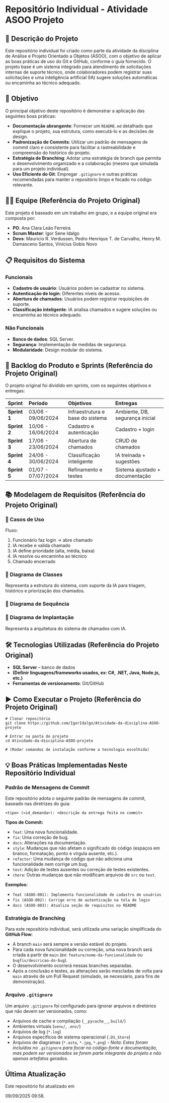 # Repositório Individual - Atividade ASOO Projeto

## 📝 Descrição do Projeto

Este repositório individual foi criado como parte da atividade da disciplina de Análise e Projeto Orientado a Objetos (ASOO), com o objetivo de aplicar as boas práticas de uso do Git e GitHub, conforme o guia fornecido. O projeto base é um sistema integrado para atendimento de solicitações internas de suporte técnico, onde colaboradores podem registrar suas solicitações e uma inteligência artificial (IA) sugere soluções automáticas ou encaminha ao técnico adequado.

## 🎯 Objetivo

O principal objetivo deste repositório é demonstrar a aplicação das seguintes boas práticas:

*   **Documentação abrangente**: Fornecer um `README.md` detalhado que explique o projeto, sua estrutura, como executá-lo e as decisões de design.
*   **Padronização de Commits**: Utilizar um padrão de mensagens de commit claro e consistente para facilitar a rastreabilidade e compreensão do histórico do projeto.
*   **Estratégia de Branching**: Adotar uma estratégia de branch que permita o desenvolvimento organizado e a colaboração (mesmo que simulada para um projeto individual).
*   **Uso Eficiente do Git**: Empregar `.gitignore` e outras práticas recomendadas para manter o repositório limpo e focado no código relevante.

## 👨‍💻 Equipe (Referência do Projeto Original)

Este projeto é baseado em um trabalho em grupo, e a equipe original era composta por:

*   **PO**: Ana Clara Leão Ferreira
*   **Scrum Master**: Igor Sene Idalgo
*   **Devs**: Mauricio R. Verdussen, Pedro Henrique T. de Carvalho, Henry M. Damasceno Santos, Vinícius Gobis Novo

## 📋 Requisitos do Sistema

### Funcionais

*   **Cadastro de usuário**: Usuários podem se cadastrar no sistema.
*   **Autenticação de login**: Diferentes níveis de acesso.
*   **Abertura de chamados**: Usuários podem registrar requisições de suporte.
*   **Classificação inteligente**: IA analisa chamados e sugere soluções ou encaminha ao técnico adequado.

### Não Funcionais

*   **Banco de dados**: SQL Server.
*   **Segurança**: Implementação de medidas de segurança.
*   **Modularidade**: Design modular do sistema.

## 🚀 Backlog do Produto e Sprints (Referência do Projeto Original)

O projeto original foi dividido em sprints, com os seguintes objetivos e entregas:

| Sprint | Período | Objetivos | Entregas |
| :--- | :--- | :--- | :--- |
| **Sprint 1** | 03/06 - 09/06/2024 | Infraestrutura e base do sistema | Ambiente, DB, segurança inicial |
| **Sprint 2** | 10/06 - 16/06/2024 | Cadastro e autenticação | Cadastro + login |
| **Sprint 3** | 17/06 - 23/06/2024 | Abertura de chamados | CRUD de chamados |
| **Sprint 4** | 24/06 - 30/06/2024 | Classificação inteligente | IA treinada + sugestões |
| **Sprint 5** | 01/07 - 07/07/2024 | Refinamento e testes | Sistema ajustado + documentação |

## 📚 Modelagem de Requisitos (Referência do Projeto Original)

### 🔹 Casos de Uso

Fluxo:

1.  Funcionário faz login → abre chamado
2.  IA recebe e valida chamado
3.  IA define prioridade (alta, média, baixa)
4.  IA resolve ou encaminha ao técnico
5.  Chamado encerrado

### 🔹 Diagrama de Classes

Representa a estrutura do sistema, com suporte da IA para triagem, histórico e priorização dos chamados.

### 🔹 Diagrama de Sequência

### 🔹 Diagrama de Implantação

Representa a arquitetura do sistema de chamados com IA.

## 🛠️ Tecnologias Utilizadas (Referência do Projeto Original)

*   **SQL Server** – banco de dados
*   **(Definir linguagens/frameworks usados, ex: C#, .NET, Java, Node.js, etc.)**
*   **Ferramentas de versionamento**: Git/GitHub

## ▶️ Como Executar o Projeto (Referência do Projeto Original)

```shell
# Clonar repositório
git clone https://github.com/IgorIdalgo/Atividade-da-disciplina-ASOO-projeto

# Entrar na pasta do projeto
cd Atividade-da-disciplina-ASOO-projeto

# (Rodar comandos de instalação conforme a tecnologia escolhida)
```

## 💡 Boas Práticas Implementadas Neste Repositório Individual

### Padrão de Mensagens de Commit

Este repositório adota o seguinte padrão de mensagens de commit, baseado nas diretrizes do guia:

`<tipo> (<id_demanda>): <descrição da entrega feita no commit>`

**Tipos de Commit:**

*   `feat`: Uma nova funcionalidade.
*   `fix`: Uma correção de bug.
*   `docs`: Alterações na documentação.
*   `style`: Mudanças que não afetam o significado do código (espaços em branco, formatação, ponto e vírgula ausente, etc.).
*   `refactor`: Uma mudança de código que não adiciona uma funcionalidade nem corrige um bug.
*   `test`: Adição de testes ausentes ou correção de testes existentes.
*   `chore`: Outras mudanças que não modificam arquivos de `src` ou `test`.

**Exemplos:**

*   `feat (ASOO-001): Implementa funcionalidade de cadastro de usuários`
*   `fix (ASOO-002): Corrige erro de autenticação na tela de login`
*   `docs (ASOO-003): Atualiza seção de requisitos no README`

### Estratégia de Branching

Para este repositório individual, será utilizada uma variação simplificada do **GitHub Flow**:

*   A branch `main` será sempre a versão estável do projeto.
*   Para cada nova funcionalidade ou correção, uma nova branch será criada a partir de `main` (ex: `feature/nome-da-funcionalidade` ou `bugfix/descricao-do-bug`).
*   O desenvolvimento ocorrerá nessas branches separadas.
*   Após a conclusão e testes, as alterações serão mescladas de volta para `main` através de um Pull Request (simulado, se necessário, para fins de demonstração).

### Arquivo `.gitignore`

Um arquivo `.gitignore` foi configurado para ignorar arquivos e diretórios que não devem ser versionados, como:

*   Arquivos de cache e compilação (`__pycache__`, `build/`)
*   Ambientes virtuais (`venv/`, `.env/`)
*   Arquivos de log (`*.log`)
*   Arquivos específicos de sistema operacional (`.DS_Store`)
*   Arquivos de diagramas (`*.asta`, `*.jpg`, `*.png`) - *Nota: Estes foram incluídos no `.gitignore` para focar no código-fonte e documentação, mas podem ser versionados se forem parte integrante do projeto e não apenas artefatos gerados.*




## Última Atualização

Este repositório foi atualizado em 


09/09/2025 09:58.

